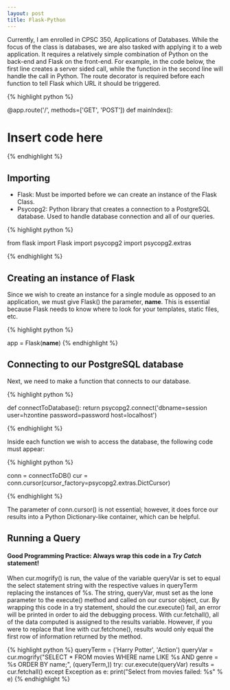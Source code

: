 ```yaml
---
layout: post
title: Flask-Python
---
```



Currently, I am enrolled in CPSC 350, Applications of Databases. While the focus of the class is databases, we are also tasked with applying it to a web application. It requires a relatively simple combination of Python on the back-end and Flask on the front-end. For example, in the code below, the first line creates a server sided call, while the function in the second line will handle the call in Python. The route decorator is required before each function to tell Flask which URL it should be triggered.

{% highlight python %}

@app.route('/', methods=['GET', 'POST'])
def mainIndex():
  # Insert code here

{% endhighlight %}

## Importing
  * Flask: Must be imported before we can create an instance of the Flask Class.
  * Psycopg2: Python library that creates a connection to a PostgreSQL database. Used to handle database connection and all of our queries.

{% highlight python %}

from flask import Flask
import psycopg2
import psycopg2.extras

{% endhighlight %}

## Creating an instance of Flask

Since we wish to create an instance for a single module as opposed to an application, we must give Flask() the parameter, __name__. This is essential because Flask needs to know where to look for your templates, static files, etc.

{% highlight python %}

app = Flask(__name__)
{% endhighlight %}

## Connecting to our PostgreSQL database

Next, we need to make a function that connects to our database.

{% highlight python %}

def connectToDatabase():
 return psycopg2.connect('dbname=session user=hzontine password=password host=localhost')

{% endhighlight %}
 
Inside each function we wish to access the database, the following code must appear:

{% highlight python %}

conn = connectToDB()
cur = conn.cursor(cursor_factory=psycopg2.extras.DictCursor)

{% endhighlight %}

The parameter of conn.cursor() is not essential; however, it does force our results into a Python Dictionary-like container, which can be helpful.

## Running a Query

#### Good Programming Practice: Always wrap this code in a _Try Catch_ statement!

When cur.mogrify() is run, the value of the variable queryVar is set to equal the select statement string with the respective values in queryTerm replacing the instances of %s. The string, queryVar, must set as the lone parameter to the execute() method and called on our cursor object, cur. By wrapping this code in a try statement, should the cur.execute() fail, an error will be printed in order to aid the debugging process. With cur.fetchall(), all of the data computed is assigned to the results variable. However, if you were to replace that line with cur.fetchone(), results would only equal the first row of information returned by the method. 

{% highlight python %}
queryTerm = ('Harry Potter', 'Action')
queryVar = cur.mogrify("SELECT * FROM movies WHERE name LIKE %s AND genre = %s ORDER BY name;", (queryTerm,))
try:
  cur.execute(queryVar)
  results = cur.fetchall()
except Exception as e:
  print("Select from movies failed: %s" % e)
{% endhighlight %}

